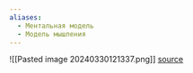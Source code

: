 ```yaml
---
aliases:
  - Ментальная модель
  - Модель мышления
---
```

![[Pasted image 20240330121337.png]]
[source](https://www.visualcapitalist.com/wp-content/uploads/2018/01/12-ways-smarter.html)

